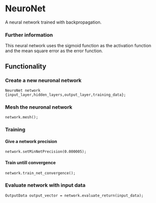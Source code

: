 # NeuroNet
A neural network trained with backpropagation.

### Further information
This neural network uses the sigmoid function as the activation function and the mean square error as the error function.

## Functionality

### Create a new neuronal network
```
NeuroNet network {input_layer,hidden_layers,output_layer,training_data};
```
### Mesh the neuronal network
```
network.mesh();
```
### Training
#### Give a network precision
```
network.setMinNetPrecision(0.000005);
```
#### Train untill convergence
```
network.train_net_convergence();
```
### Evaluate network with input data
```
OutputData output_vector = network.evaluate_return(input_data);
```
